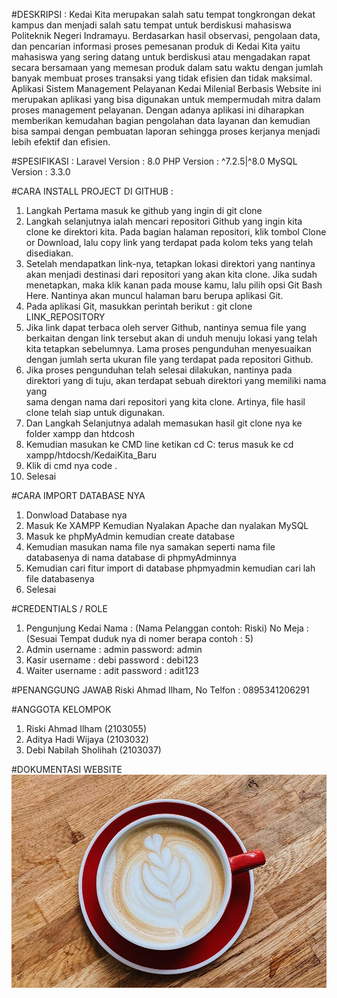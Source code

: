 #DESKRIPSI : 
Kedai Kita merupakan salah satu tempat tongkrongan dekat kampus dan menjadi salah satu tempat untuk berdiskusi mahasiswa Politeknik Negeri Indramayu. Berdasarkan hasil observasi, pengolaan data, dan pencarian informasi proses pemesanan produk di Kedai Kita yaitu mahasiswa yang sering datang untuk berdiskusi atau mengadakan rapat secara bersamaan yang memesan produk dalam satu waktu dengan jumlah banyak membuat proses transaksi yang tidak efisien dan tidak maksimal. Aplikasi Sistem Management Pelayanan Kedai Milenial Berbasis Website ini merupakan aplikasi yang bisa digunakan untuk mempermudah mitra dalam proses management pelayanan. Dengan adanya aplikasi ini diharapkan memberikan kemudahan bagian pengolahan data layanan dan kemudian bisa sampai dengan pembuatan laporan sehingga proses kerjanya menjadi lebih efektif dan efisien.

#SPESIFIKASI :
Laravel Version : 8.0 PHP Version : ^7.2.5|^8.0  MySQL Version : 3.3.0

#CARA INSTALL PROJECT DI GITHUB :
1. Langkah Pertama masuk ke github yang ingin di git clone 
2. Langkah selanjutnya ialah mencari repositori Github yang ingin kita clone ke direktori kita. Pada bagian halaman repositori, klik tombol Clone  
   or Download, lalu copy link yang terdapat pada kolom teks yang telah disediakan.
3. Setelah mendapatkan link-nya, tetapkan lokasi direktori yang nantinya akan menjadi destinasi dari repositori yang akan kita clone. Jika sudah  
   menetapkan, maka klik kanan pada mouse kamu, lalu pilih opsi Git Bash Here. Nantinya akan muncul halaman baru berupa aplikasi Git.
4. Pada aplikasi Git, masukkan perintah berikut : git clone LINK_REPOSITORY
5. Jika link dapat terbaca oleh server Github, nantinya semua file yang berkaitan dengan link tersebut akan di unduh menuju lokasi yang telah kita 
   tetapkan sebelumnya. Lama proses pengunduhan menyesuaikan dengan jumlah serta ukuran file yang terdapat pada repositori Github.
6. Jika proses pengunduhan telah selesai dilakukan, nantinya pada direktori yang di tuju, akan terdapat sebuah direktori yang memiliki nama yang  
   sama dengan nama dari repositori yang kita clone. Artinya, file hasil clone telah siap untuk digunakan.
7. Dan Langkah Selanjutnya adalah memasukan hasil git clone nya ke folder xampp dan htdcosh
8. Kemudian masukan ke CMD line ketikan cd C: terus masuk ke cd xampp/htdocsh/KedaiKita_Baru
9. Klik di cmd nya code .
10. Selesai

#CARA IMPORT DATABASE NYA 
1. Donwload Database nya
2. Masuk Ke XAMPP Kemudian Nyalakan Apache dan nyalakan MySQL
3. Masuk ke phpMyAdmin kemudian create database
4. Kemudian masukan nama file nya samakan seperti nama file databasenya di nama database di phpmyAdminnya
5. Kemudian cari fitur import di database phpmyadmin kemudian cari lah file databasenya
6. Selesai

#CREDENTIALS / ROLE 
1. Pengunjung Kedai Nama : (Nama Pelanggan contoh: Riski) No Meja : (Sesuai Tempat duduk nya di nomer berapa contoh : 5)
1. Admin username : admin password: admin
2. Kasir username : debi password : debi123
3. Waiter username : adit password : adit123 

#PENANGGUNG JAWAB
Riski Ahmad Ilham, No Telfon : 0895341206291

#ANGGOTA KELOMPOK 
1. Riski Ahmad Ilham     (2103055)  
2. Aditya Hadi Wijaya    (2103032)
3. Debi Nabilah Sholihah (2103037) 

#DOKUMENTASI WEBSITE
![alt text](https://github.com/riskiai/Kedai_KitaBaru/blob/main/public/assets/img/3.jpg?raw=true)


